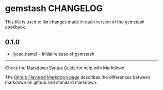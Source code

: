 # gemstash CHANGELOG

This file is used to list changes made in each version of the gemstash cookbook.

## 0.1.0
- [your_name] - Initial release of gemstash

- - -
Check the [Markdown Syntax Guide](http://daringfireball.net/projects/markdown/syntax) for help with Markdown.

The [Github Flavored Markdown page](http://github.github.com/github-flavored-markdown/) describes the differences between markdown on github and standard markdown.
